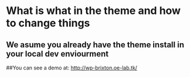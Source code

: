 # What is what in the theme and how to change things

## We asume you already have the theme install in your local dev enviourment

##You can see a demo at:
http://wp-brixton.oe-lab.tk/
